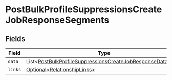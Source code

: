 # PostBulkProfileSuppressionsCreateJobResponseSegments


## Fields

| Field                                                                                                                                          | Type                                                                                                                                           | Required                                                                                                                                       | Description                                                                                                                                    |
| ---------------------------------------------------------------------------------------------------------------------------------------------- | ---------------------------------------------------------------------------------------------------------------------------------------------- | ---------------------------------------------------------------------------------------------------------------------------------------------- | ---------------------------------------------------------------------------------------------------------------------------------------------- |
| `data`                                                                                                                                         | List\<[PostBulkProfileSuppressionsCreateJobResponseDataData](../../models/components/PostBulkProfileSuppressionsCreateJobResponseDataData.md)> | :heavy_minus_sign:                                                                                                                             | N/A                                                                                                                                            |
| `links`                                                                                                                                        | [Optional\<RelationshipLinks>](../../models/components/RelationshipLinks.md)                                                                   | :heavy_minus_sign:                                                                                                                             | N/A                                                                                                                                            |